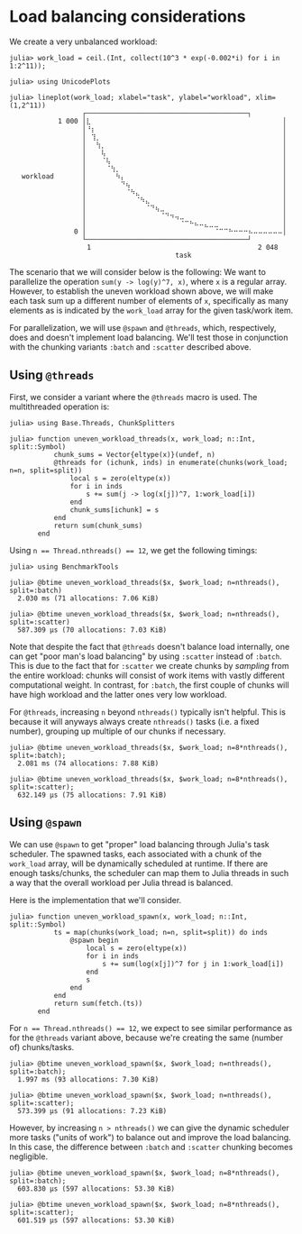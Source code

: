 # Load balancing considerations

We create a very unbalanced workload:

```julia-repl
julia> work_load = ceil.(Int, collect(10^3 * exp(-0.002*i) for i in 1:2^11));

julia> using UnicodePlots

julia> lineplot(work_load; xlabel="task", ylabel="workload", xlim=(1,2^11))
                  ┌────────────────────────────────────────┐ 
            1 000 │⣇⠀⠀⠀⠀⠀⠀⠀⠀⠀⠀⠀⠀⠀⠀⠀⠀⠀⠀⠀⠀⠀⠀⠀⠀⠀⠀⠀⠀⠀⠀⠀⠀⠀⠀⠀⠀⠀⠀⠀│ 
                  │⠘⡆⠀⠀⠀⠀⠀⠀⠀⠀⠀⠀⠀⠀⠀⠀⠀⠀⠀⠀⠀⠀⠀⠀⠀⠀⠀⠀⠀⠀⠀⠀⠀⠀⠀⠀⠀⠀⠀⠀│ 
                  │⠀⢹⡀⠀⠀⠀⠀⠀⠀⠀⠀⠀⠀⠀⠀⠀⠀⠀⠀⠀⠀⠀⠀⠀⠀⠀⠀⠀⠀⠀⠀⠀⠀⠀⠀⠀⠀⠀⠀⠀│ 
                  │⠀⠀⢳⡀⠀⠀⠀⠀⠀⠀⠀⠀⠀⠀⠀⠀⠀⠀⠀⠀⠀⠀⠀⠀⠀⠀⠀⠀⠀⠀⠀⠀⠀⠀⠀⠀⠀⠀⠀⠀│ 
                  │⠀⠀⠀⢧⠀⠀⠀⠀⠀⠀⠀⠀⠀⠀⠀⠀⠀⠀⠀⠀⠀⠀⠀⠀⠀⠀⠀⠀⠀⠀⠀⠀⠀⠀⠀⠀⠀⠀⠀⠀│ 
                  │⠀⠀⠀⠈⢧⠀⠀⠀⠀⠀⠀⠀⠀⠀⠀⠀⠀⠀⠀⠀⠀⠀⠀⠀⠀⠀⠀⠀⠀⠀⠀⠀⠀⠀⠀⠀⠀⠀⠀⠀│ 
                  │⠀⠀⠀⠀⠈⢳⡀⠀⠀⠀⠀⠀⠀⠀⠀⠀⠀⠀⠀⠀⠀⠀⠀⠀⠀⠀⠀⠀⠀⠀⠀⠀⠀⠀⠀⠀⠀⠀⠀⠀│ 
   workload       │⠀⠀⠀⠀⠀⠀⠳⡄⠀⠀⠀⠀⠀⠀⠀⠀⠀⠀⠀⠀⠀⠀⠀⠀⠀⠀⠀⠀⠀⠀⠀⠀⠀⠀⠀⠀⠀⠀⠀⠀│ 
                  │⠀⠀⠀⠀⠀⠀⠀⠙⢦⠀⠀⠀⠀⠀⠀⠀⠀⠀⠀⠀⠀⠀⠀⠀⠀⠀⠀⠀⠀⠀⠀⠀⠀⠀⠀⠀⠀⠀⠀⠀│ 
                  │⠀⠀⠀⠀⠀⠀⠀⠀⠈⠳⣄⠀⠀⠀⠀⠀⠀⠀⠀⠀⠀⠀⠀⠀⠀⠀⠀⠀⠀⠀⠀⠀⠀⠀⠀⠀⠀⠀⠀⠀│ 
                  │⠀⠀⠀⠀⠀⠀⠀⠀⠀⠀⠈⠳⣄⠀⠀⠀⠀⠀⠀⠀⠀⠀⠀⠀⠀⠀⠀⠀⠀⠀⠀⠀⠀⠀⠀⠀⠀⠀⠀⠀│ 
                  │⠀⠀⠀⠀⠀⠀⠀⠀⠀⠀⠀⠀⠈⠙⢦⣀⠀⠀⠀⠀⠀⠀⠀⠀⠀⠀⠀⠀⠀⠀⠀⠀⠀⠀⠀⠀⠀⠀⠀⠀│ 
                  │⠀⠀⠀⠀⠀⠀⠀⠀⠀⠀⠀⠀⠀⠀⠀⠈⠙⠲⢤⣀⠀⠀⠀⠀⠀⠀⠀⠀⠀⠀⠀⠀⠀⠀⠀⠀⠀⠀⠀⠀│ 
                  │⠀⠀⠀⠀⠀⠀⠀⠀⠀⠀⠀⠀⠀⠀⠀⠀⠀⠀⠀⠈⠉⠓⠦⠤⣄⣀⣀⠀⠀⠀⠀⠀⠀⠀⠀⠀⠀⠀⠀⠀│ 
                0 │⠀⠀⠀⠀⠀⠀⠀⠀⠀⠀⠀⠀⠀⠀⠀⠀⠀⠀⠀⠀⠀⠀⠀⠀⠀⠀⠈⠉⠉⠓⠒⠒⠒⠦⠤⠤⠤⠤⠤⠤│ 
                  └────────────────────────────────────────┘ 
                  ⠀1⠀⠀⠀⠀⠀⠀⠀⠀⠀⠀⠀⠀⠀⠀⠀⠀⠀⠀⠀⠀⠀⠀⠀⠀⠀⠀⠀⠀⠀⠀⠀⠀⠀⠀2 048⠀ 
                  ⠀⠀⠀⠀⠀⠀⠀⠀⠀⠀⠀⠀⠀⠀⠀⠀⠀⠀⠀task⠀⠀⠀⠀⠀⠀⠀⠀⠀⠀⠀⠀⠀⠀⠀⠀⠀⠀⠀ 
```

The scenario that we will consider below is the following: We want to parallelize the operation `sum(y -> log(y)^7, x)`, where `x` is a regular array. However,
to establish the uneven workload shown above, we will make each task sum up a different number of elements of `x`, specifically as many elements as is indicated by the `work_load` array for the given task/work item.

For parallelization, we will use `@spawn` and `@threads`, which, respectively, does and doesn't implement load balancing. We'll test those in conjunction with the chunking variants `:batch` and `:scatter` described above.

## Using `@threads`

First, we consider a variant where the `@threads` macro is used. The multithreaded operation is:

```julia-repl
julia> using Base.Threads, ChunkSplitters

julia> function uneven_workload_threads(x, work_load; n::Int, split::Symbol)
           chunk_sums = Vector{eltype(x)}(undef, n)
           @threads for (ichunk, inds) in enumerate(chunks(work_load; n=n, split=split))
               local s = zero(eltype(x))
               for i in inds
                   s += sum(j -> log(x[j])^7, 1:work_load[i])
               end
               chunk_sums[ichunk] = s
           end
           return sum(chunk_sums)
       end
```

Using `n == Thread.nthreads() == 12`, we get the following timings:

```julia-repl
julia> using BenchmarkTools 

julia> @btime uneven_workload_threads($x, $work_load; n=nthreads(), split=:batch)
  2.030 ms (71 allocations: 7.06 KiB)

julia> @btime uneven_workload_threads($x, $work_load; n=nthreads(), split=:scatter)
  587.309 μs (70 allocations: 7.03 KiB)
```

Note that despite the fact that `@threads` doesn't balance load internally, one can get "poor man's load balancing" by using `:scatter` instead of `:batch`. This is due to the fact that for `:scatter` we create chunks by *sampling* from the entire workload: chunks will consist of work items with vastly different computational weight. In contrast, for `:batch`, the first couple of chunks will have high workload and the latter ones very low workload.

For `@threads`, increasing `n` beyond `nthreads()` typically isn't helpful. This is because it will anyways always create `nthreads()` tasks (i.e. a fixed number), grouping up multiple of our chunks if necessary.

```julia-repl
julia> @btime uneven_workload_threads($x, $work_load; n=8*nthreads(), split=:batch);
  2.081 ms (74 allocations: 7.88 KiB)

julia> @btime uneven_workload_threads($x, $work_load; n=8*nthreads(), split=:scatter);
  632.149 μs (75 allocations: 7.91 KiB)
```

## Using `@spawn`

We can use `@spawn` to get "proper" load balancing through Julia's task scheduler. The spawned tasks, each associated with a chunk of the `work_load` array, will be dynamically scheduled at runtime. If there are enough tasks/chunks, the scheduler can map them to Julia threads in such a way that the overall workload per Julia thread is balanced.

Here is the implementation that we'll consider.

```julia-repl
julia> function uneven_workload_spawn(x, work_load; n::Int, split::Symbol)
           ts = map(chunks(work_load; n=n, split=split)) do inds
               @spawn begin
                   local s = zero(eltype(x))
                   for i in inds
                       s += sum(log(x[j])^7 for j in 1:work_load[i])
                   end
                   s
               end
           end
           return sum(fetch.(ts))
       end
```

For `n == Thread.nthreads() == 12`, we expect to see similar performance as for the `@threads` variant above, because we're creating the same (number of) chunks/tasks.

```julia-repl
julia> @btime uneven_workload_spawn($x, $work_load; n=nthreads(), split=:batch);
  1.997 ms (93 allocations: 7.30 KiB)

julia> @btime uneven_workload_spawn($x, $work_load; n=nthreads(), split=:scatter);
  573.399 μs (91 allocations: 7.23 KiB)
```

However, by increasing `n > nthreads()` we can give the dynamic scheduler more tasks ("units of work") to balance out and improve the load balancing. In this case, the difference between `:batch` and `:scatter` chunking becomes negligible.

```julia-repl
julia> @btime uneven_workload_spawn($x, $work_load; n=8*nthreads(), split=:batch);
  603.830 μs (597 allocations: 53.30 KiB)

julia> @btime uneven_workload_spawn($x, $work_load; n=8*nthreads(), split=:scatter);
  601.519 μs (597 allocations: 53.30 KiB)
```
